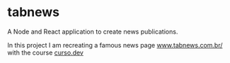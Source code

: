 # tabnews

A Node and React application to create news publications.

In this project I am recreating a famous news page www.tabnews.com.br/ with the course [curso.dev](https://curso.dev/)
